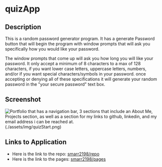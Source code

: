 # quizApp

## Description

This is a random password generator program. It has a generate Password button that will begin the program with window prompts that will ask you specifically how you would like your password.

The window prompts that come up will ask you how long you will like your password. It only accept a minimum of 8 characters to a max of 128 characters, if you want lower case letters, uppercase letters, numbers, and/or if you want special characters/symbols in your password. once accepting or denying all of these specifications it will generate your random password in the "your secure password" text box.

## Screenshot

![Portfolio that has a navigation bar, 3 sections that include an About Me, Projects section, as well as a section for my links to github, linkedin, and my email address i can be reached at.](./assets/img/quizRunning.png)(./assets/img/quizStart.png)

## Links to Application

- Here is the link to the repo: [smarr2198/repo](https://github.com/smarr2198/PasswordGenerator)
- Here is the link to the pages: [smarr2198/pages](https://smarr2198.github.io/PasswordGenerator/)
